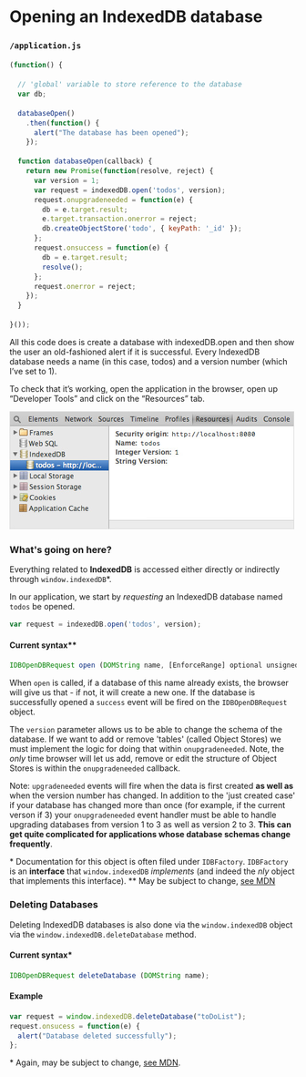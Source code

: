 # Opening an IndexedDB database

### `/application.js`

```js
(function() {

  // 'global' variable to store reference to the database
  var db;

  databaseOpen()
    .then(function() {
      alert("The database has been opened");
    });

  function databaseOpen(callback) {
    return new Promise(function(resolve, reject) {
      var version = 1;
      var request = indexedDB.open('todos', version);
      request.onupgradeneeded = function(e) {
        db = e.target.result;
        e.target.transaction.onerror = reject;
        db.createObjectStore('todo', { keyPath: '_id' });
      };
      request.onsuccess = function(e) {
        db = e.target.result;
        resolve();
      };
      request.onerror = reject;
    });
  }

}());
```

All this code does is create a database with indexedDB.open and then show the user an old-fashioned alert if it is successful. Every IndexedDB database needs a name (in this case, todos) and a version number (which I’ve set to 1).

To check that it’s working, open the application in the browser, open up “Developer Tools” and click on the “Resources” tab.

![Screenshot of the IndexedDB in Dev Tools](./screenshot.jpg)

### What's going on here?

Everything related to **IndexedDB** is accessed either directly or indirectly through `window.indexedDB`\*.

In our application, we start by *requesting* an IndexedDB database named `todos` be opened.

```js
var request = indexedDB.open('todos', version);
```

#### Current syntax\**

```js
IDBOpenDBRequest open (DOMString name, [EnforceRange] optional unsigned long long version);
```

When `open` is called, if a database of this name already exists, the browser will give us that - if not, it will create a new one.  If the database is successfully opened a `success` event will be
fired on the `IDBOpenDBRequest` object.

The `version` parameter allows us to be able to change the schema of the database.  If we want to add or remove 'tables' (called Object Stores) we must implement the logic for doing that within
`onupgradeneeded`.  Note, the *only* time browser will let us add, remove or edit the structure of Object Stores is within the `onupgradeneeded` callback.

Note: `upgradeneeded` events will fire when the data is first created **as well as** when the version number has changed.  In addition to the 'just created case' if your database has changed more
than once (for example, if the current verson if 3) your `onupgradeneeded` event handler must be able to handle upgrading databases from version 1 to 3 as well as version 2 to 3.  **This can get
quite complicated for applications whose database schemas change frequently**.

\* Documentation for this object is often filed under `IDBFactory`.  `IDBFactory` is an **interface** that `window.indexedDB` *implements* (and indeed the *nly* object that implements this
interface).
\*\* May be subject to change, [see MDN](https://developer.mozilla.org/en-US/docs/Web/API/IDBFactory.open)

### Deleting Databases

Deleting IndexedDB databases is also done via the `window.indexedDB` object via the `window.indexedDB.deleteDatabase` method.

#### Current syntax\*

```js
IDBOpenDBRequest deleteDatabase (DOMString name);
```

#### Example

```js
var request = window.indexedDB.deleteDatabase("toDoList");
request.onsucess = function(e) {
  alert("Database deleted successfully");
};
```

\* Again, may be subject to change, [see MDN](https://developer.mozilla.org/en-US/docs/Web/API/IDBFactory.deleteDatabase).

